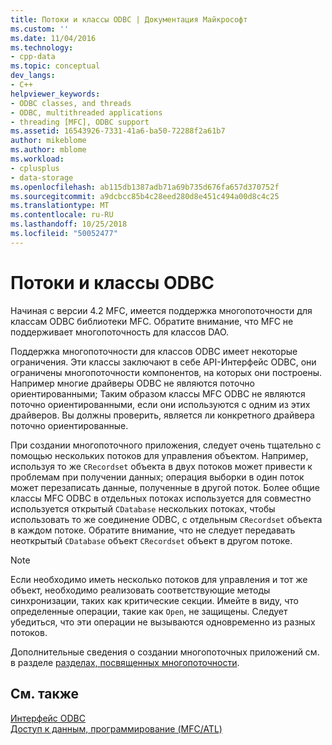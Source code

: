 ```yaml
---
title: Потоки и классы ODBC | Документация Майкрософт
ms.custom: ''
ms.date: 11/04/2016
ms.technology:
- cpp-data
ms.topic: conceptual
dev_langs:
- C++
helpviewer_keywords:
- ODBC classes, and threads
- ODBC, multithreaded applications
- threading [MFC], ODBC support
ms.assetid: 16543926-7331-41a6-ba50-72288f2a61b7
author: mikeblome
ms.author: mblome
ms.workload:
- cplusplus
- data-storage
ms.openlocfilehash: ab115db1387adb71a69b735d676fa657d370752f
ms.sourcegitcommit: a9dcbcc85b4c28eed280d8e451c494a00d8c4c25
ms.translationtype: MT
ms.contentlocale: ru-RU
ms.lasthandoff: 10/25/2018
ms.locfileid: "50052477"
---
```

# <a name="odbc-classes-and-threads"></a>Потоки и классы ODBC

Начиная с версии 4.2 MFC, имеется поддержка многопоточности для классам ODBC библиотеки MFC. Обратите внимание, что MFC не поддерживает многопоточность для классов DAO.

Поддержка многопоточности для классов ODBC имеет некоторые ограничения. Эти классы заключают в себе API-Интерфейс ODBC, они ограничены многопоточности компонентов, на которых они построены. Например многие драйверы ODBC не являются поточно ориентированными; Таким образом классы MFC ODBC не являются поточно ориентированными, если они используются с одним из этих драйверов. Вы должны проверить, является ли конкретного драйвера поточно ориентированные.

При создании многопоточного приложения, следует очень тщательно с помощью нескольких потоков для управления объектом. Например, используя то же `CRecordset` объекта в двух потоков может привести к проблемам при получении данных; операция выборки в один поток может перезаписать данные, полученные в другой поток. Более общие классы MFC ODBC в отдельных потоках используется для совместно используется открытый `CDatabase` нескольких потоках, чтобы использовать то же соединение ODBC, с отдельным `CRecordset` объекта в каждом потоке. Обратите внимание, что не следует передавать неоткрытый `CDatabase` объект `CRecordset` объект в другом потоке.

> [!NOTE]
>  Если необходимо иметь несколько потоков для управления и тот же объект, необходимо реализовать соответствующие методы синхронизации, таких как критические секции. Имейте в виду, что определенные операции, такие как `Open`, не защищены. Следует убедиться, что эти операции не вызываются одновременно из разных потоков.

Дополнительные сведения о создании многопоточных приложений см. в разделе [разделах, посвященных многопоточности](../../parallel/multithreading-support-for-older-code-visual-cpp.md).

## <a name="see-also"></a>См. также

[Интерфейс ODBC](../../data/odbc/open-database-connectivity-odbc.md)<br/>
[Доступ к данным, программирование (MFC/ATL)](../../data/data-access-programming-mfc-atl.md)